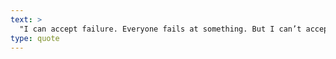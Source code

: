 ```yaml
---
text: >
  "I can accept failure. Everyone fails at something. But I can’t accept not trying." - Michael Jordan
type: quote
---
```

